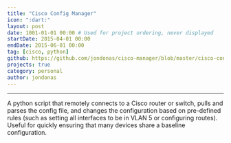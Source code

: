```yaml
---
title: "Cisco Config Manager"
icon: ":dart:"
layout: post
date: 1001-01-01 00:00 # Used for project ordering, never displayed
startDate: 2015-04-01 00:00
endDate: 2015-06-01 00:00
tag: [cisco, python]
github: https://github.com/jondonas/cisco-manager/blob/master/cisco-conf-manager.py
projects: true
category: personal
author: jondonas
---
```


---
A python script that remotely connects to a Cisco router or switch, pulls and parses the config file, and changes the configuration based on pre-defined rules (such as setting all interfaces to be in VLAN 5 or configuring routes). Useful for quickly ensuring that many devices share a baseline configuration.
